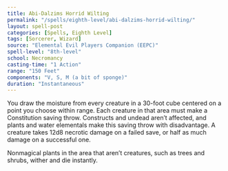```yaml
---
title: Abi-Dalzims Horrid Wilting
permalink: "/spells/eighth-level/abi-dalzims-horrid-wilting/"
layout: spell-post
categories: [Spells, Eighth Level]
tags: [Sorcerer, Wizard]
source: "Elemental Evil Players Companion (EEPC)"
spell-level: "8th-level"
school: Necromancy
casting-time: "1 Action"
range: "150 Feet"
components: "V, S, M (a bit of sponge)"
duration: "Instantaneous"
---
```


You draw the moisture from every creature in a 30-foot cube centered on a point you choose within range. Each creature in that area must make a Constitution saving throw. Constructs and undead aren’t affected, and plants and water elementals make this saving throw with disadvantage. A creature takes 12d8 necrotic damage on a failed save, or half as much damage on a successful one.

Nonmagical plants in the area that aren’t creatures, such as trees and shrubs, wither and die instantly.
